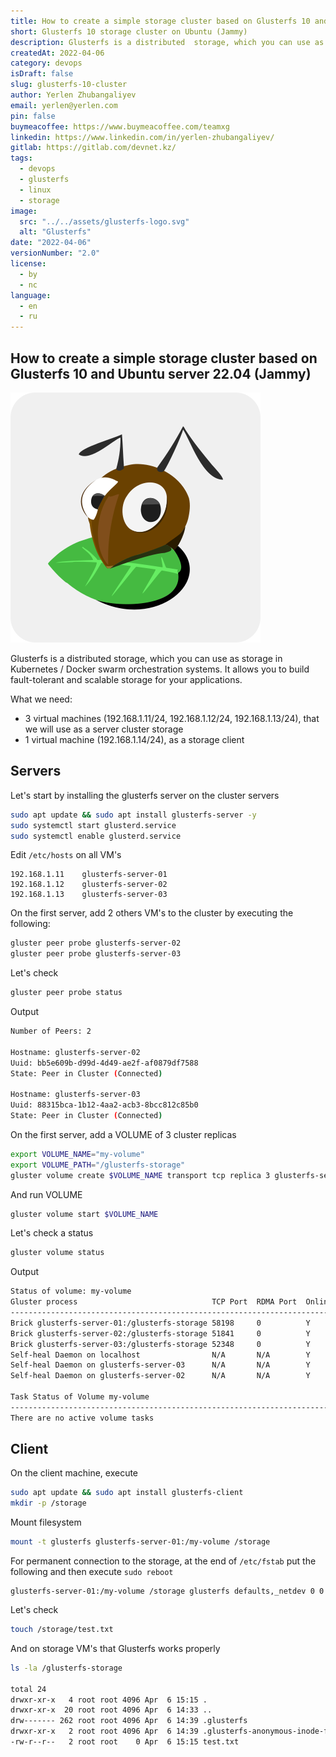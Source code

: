 ```yaml
---
title: How to create a simple storage cluster based on Glusterfs 10 and Ubuntu server 22.04 (Jammy)
short: Glusterfs 10 storage cluster on Ubuntu (Jammy)
description: Glusterfs is a distributed  storage, which you can use as storage in Kubernetes / Docker swarm orchestration systems
createdAt: 2022-04-06
category: devops
isDraft: false
slug: glusterfs-10-cluster
author: Yerlen Zhubangaliyev
email: yerlen@yerlen.com
pin: false
buymeacoffee: https://www.buymeacoffee.com/teamxg
linkedin: https://www.linkedin.com/in/yerlen-zhubangaliyev/
gitlab: https://gitlab.com/devnet.kz/
tags:
  - devops
  - glusterfs
  - linux
  - storage
image:
  src: "../../assets/glusterfs-logo.svg"
  alt: "Glusterfs"
date: "2022-04-06"
versionNumber: "2.0"
license:
  - by
  - nc
language:
  - en
  - ru
---
```


## How to create a simple storage cluster based on Glusterfs 10 and Ubuntu server 22.04 (Jammy)

![Nebulous 2.0 Release](../../assets/glusterfs-logo.svg)

Glusterfs is a distributed storage, which you can use as storage in Kubernetes / Docker swarm orchestration systems.
It allows you to build fault-tolerant and scalable storage for your applications.

What we need:

- 3 virtual machines (192.168.1.11/24, 192.168.1.12/24, 192.168.1.13/24), that we will use as a server cluster storage
- 1 virtual machine (192.168.1.14/24), as a storage client

## Servers

Let's start by installing the glusterfs server on the cluster servers

```bash
sudo apt update && sudo apt install glusterfs-server -y
sudo systemctl start glusterd.service
sudo systemctl enable glusterd.service
```

Edit `/etc/hosts` on all VM's

```bash,[/etc/hosts]
192.168.1.11    glusterfs-server-01
192.168.1.12    glusterfs-server-02
192.168.1.13    glusterfs-server-03
```

On the first server, add 2 others VM's to the cluster by executing the following:

```bash
gluster peer probe glusterfs-server-02
gluster peer probe glusterfs-server-03
```

Let's check

```bash
gluster peer probe status
```

Output

```bash
Number of Peers: 2

Hostname: glusterfs-server-02
Uuid: bb5e609b-d99d-4d49-ae2f-af0879df7588
State: Peer in Cluster (Connected)

Hostname: glusterfs-server-03
Uuid: 88315bca-1b12-4aa2-acb3-8bcc812c85b0
State: Peer in Cluster (Connected)
```

On the first server, add a VOLUME of 3 cluster replicas

```bash
export VOLUME_NAME="my-volume"
export VOLUME_PATH="/glusterfs-storage"
gluster volume create $VOLUME_NAME transport tcp replica 3 glusterfs-server-01:$VOLUME_PATH glusterfs-server-02:$VOLUME_PATH glusterfs-server-03:$VOLUME_PATH force
```

And run VOLUME

```bash
gluster volume start $VOLUME_NAME
```

Let's check a status

```bash
gluster volume status
```

Output

```bash
Status of volume: my-volume
Gluster process                              TCP Port  RDMA Port  Online  Pid
-------------------------------------------------------------------------------
Brick glusterfs-server-01:/glusterfs-storage 58198     0          Y       972
Brick glusterfs-server-02:/glusterfs-storage 51841     0          Y       931
Brick glusterfs-server-03:/glusterfs-storage 52348     0          Y       919
Self-heal Daemon on localhost                N/A       N/A        Y       989
Self-heal Daemon on glusterfs-server-03      N/A       N/A        Y       936
Self-heal Daemon on glusterfs-server-02      N/A       N/A        Y       949

Task Status of Volume my-volume
-------------------------------------------------------------------------------
There are no active volume tasks
```

## Client

On the client machine, execute

```bash
sudo apt update && sudo apt install glusterfs-client
mkdir -p /storage
```

Mount filesystem

```bash
mount -t glusterfs glusterfs-server-01:/my-volume /storage
```

For permanent connection to the storage, at the end of `/etc/fstab` put the following and then execute `sudo reboot`

```bash,[/etc/fstab]
glusterfs-server-01:/my-volume /storage glusterfs defaults,_netdev 0 0
```

Let's check

```bash
touch /storage/test.txt
```

And on storage VM's that Glusterfs works properly

```bash
ls -la /glusterfs-storage

total 24
drwxr-xr-x   4 root root 4096 Apr  6 15:15 .
drwxr-xr-x  20 root root 4096 Apr  6 14:33 ..
drw------- 262 root root 4096 Apr  6 14:39 .glusterfs
drwxr-xr-x   2 root root 4096 Apr  6 14:39 .glusterfs-anonymous-inode-f1845067-9924-4985-8a5b-a2063b186060
-rw-r--r--   2 root root    0 Apr  6 15:15 test.txt
```
